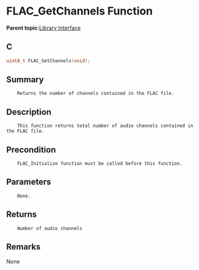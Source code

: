# FLAC\_GetChannels Function

**Parent topic:**[Library Interface](GUID-A358CF75-0F77-44EC-95C9-91C543882BA8.md)

## C

```c
uint8_t FLAC_GetChannels(void);
```

## Summary

```
    Returns the number of channels contained in the FLAC file.
```

## Description

```
    This function returns total number of audio channels contained in the FLAC file.
```

## Precondition

```
    FLAC_Initialize function must be called before this function.
```

## Parameters

```
    None.
```

## Returns

```
    Number of audio channels
```

## Remarks

None

